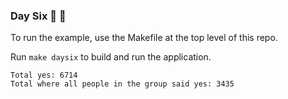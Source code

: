 ### Day Six :christmas_tree: :sparkler:
To run the example, use the Makefile at the top level of this repo. 

Run `make daysix` to build and run the application.

```
Total yes: 6714
Total where all people in the group said yes: 3435
```